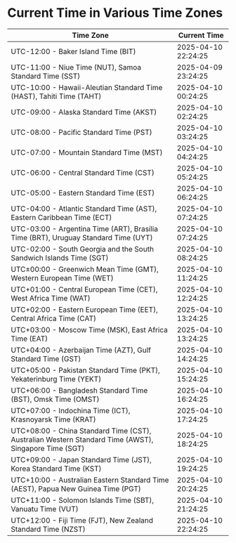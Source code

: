 # Current Time in Various Time Zones

| Time Zone | Current Time |
|-----------|--------------|
| UTC-12:00 - Baker Island Time (BIT) | 2025-04-10 22:24:25 |
| UTC-11:00 - Niue Time (NUT), Samoa Standard Time (SST) | 2025-04-09 23:24:25 |
| UTC-10:00 - Hawaii-Aleutian Standard Time (HAST), Tahiti Time (TAHT) | 2025-04-10 00:24:25 |
| UTC-09:00 - Alaska Standard Time (AKST) | 2025-04-10 02:24:25 |
| UTC-08:00 - Pacific Standard Time (PST) | 2025-04-10 03:24:25 |
| UTC-07:00 - Mountain Standard Time (MST) | 2025-04-10 04:24:25 |
| UTC-06:00 - Central Standard Time (CST) | 2025-04-10 05:24:25 |
| UTC-05:00 - Eastern Standard Time (EST) | 2025-04-10 06:24:25 |
| UTC-04:00 - Atlantic Standard Time (AST), Eastern Caribbean Time (ECT) | 2025-04-10 07:24:25 |
| UTC-03:00 - Argentina Time (ART), Brasília Time (BRT), Uruguay Standard Time (UYT) | 2025-04-10 07:24:25 |
| UTC-02:00 - South Georgia and the South Sandwich Islands Time (SGT) | 2025-04-10 08:24:25 |
| UTC±00:00 - Greenwich Mean Time (GMT), Western European Time (WET) | 2025-04-10 11:24:25 |
| UTC+01:00 - Central European Time (CET), West Africa Time (WAT) | 2025-04-10 12:24:25 |
| UTC+02:00 - Eastern European Time (EET), Central Africa Time (CAT) | 2025-04-10 13:24:25 |
| UTC+03:00 - Moscow Time (MSK), East Africa Time (EAT) | 2025-04-10 13:24:25 |
| UTC+04:00 - Azerbaijan Time (AZT), Gulf Standard Time (GST) | 2025-04-10 14:24:25 |
| UTC+05:00 - Pakistan Standard Time (PKT), Yekaterinburg Time (YEKT) | 2025-04-10 15:24:25 |
| UTC+06:00 - Bangladesh Standard Time (BST), Omsk Time (OMST) | 2025-04-10 16:24:25 |
| UTC+07:00 - Indochina Time (ICT), Krasnoyarsk Time (KRAT) | 2025-04-10 17:24:25 |
| UTC+08:00 - China Standard Time (CST), Australian Western Standard Time (AWST), Singapore Time (SGT) | 2025-04-10 18:24:25 |
| UTC+09:00 - Japan Standard Time (JST), Korea Standard Time (KST) | 2025-04-10 19:24:25 |
| UTC+10:00 - Australian Eastern Standard Time (AEST), Papua New Guinea Time (PGT) | 2025-04-10 20:24:25 |
| UTC+11:00 - Solomon Islands Time (SBT), Vanuatu Time (VUT) | 2025-04-10 21:24:25 |
| UTC+12:00 - Fiji Time (FJT), New Zealand Standard Time (NZST) | 2025-04-10 22:24:25 |
